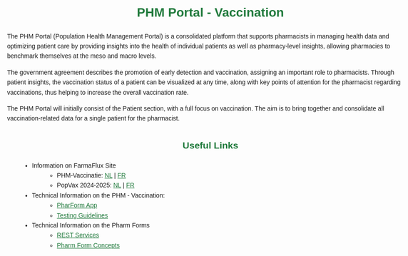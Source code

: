   <style>
    body {
      font-family: Calibri, sans-serif;
      line-height: 1.6;
      max-width: 960px;
      margin: auto;
      padding: 1.5rem;
    }
  
    h1, h2 {
      color: #207a3c;
      text-align: center;
      margin-top: 2rem;
    }
  
    img {
      display: block;
      margin: 1rem auto;
    }
  
    i {
      display: block;
      text-align: center;
      font-style: italic;
      font-size: 1.1rem;
      color: #555;
    }
  
    ul, ol {
      margin-left: 2rem;
    }
  
    a {
      color: #207a3c;
    }
  
    a:hover {
      text-decoration: underline;
    }
  </style>

# PHM Portal - Vaccination
The PHM Portal (Population Health Management Portal) is a consolidated platform that supports pharmacists in managing health data and optimizing patient care by providing insights into the health of individual patients as well as pharmacy-level insights, allowing pharmacies to benchmark themselves at the meso and macro levels.

The government agreement describes the promotion of early detection and vaccination, assigning an important role to pharmacists. Through patient insights, the vaccination status of a patient can be visualized at any time, along with key points of attention for the pharmacist regarding vaccinations, thus helping to increase the overall vaccination rate.

The PHM Portal will initially consist of the Patient section, with a full focus on vaccination. The aim is to bring together and consolidate all vaccination-related data for a single patient for the pharmacist.

## Useful Links
- Information on FarmaFlux Site
    - PHM-Vaccinatie: [NL](https://www.farmaflux.be/nl-BE/CareInitiatives/VACC/phm-vaccinatie~248NL) | [FR](https://www.farmaflux.be/fr-BE/CareInitiatives/VACC/phm-vaccination~248FR)
    - PopVax 2024-2025: [NL](https://www.farmaflux.be/nl-BE/CareInitiatives/VACC/popvax-2024-2025~249FR) | [FR](https://www.farmaflux.be/fr-BE/CareInitiatives/VACC/popvax-2024-2025~249FR)
- Technical Information on the PHM - Vaccination: 
  - [PharForm App](PharmForm_PHM.md)
  - [Testing Guidelines](Testing_PHM.md)
- Technical Information on the Pharm Forms
  - [REST Services](https://apbcommunity.atlassian.net/wiki/spaces/FLUX/pages/105251339/Pharm+Forms+-+REST+Services)
  - [Pharm Form Concepts](https://apbcommunity.atlassian.net/wiki/spaces/FLUX/pages/105251325/Pharm+Form+Concepts)
